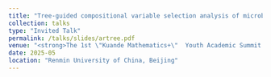 ```yaml
---
title: "Tree-guided compositional variable selection analysis of microbiome data"
collection: talks
type: "Invited Talk"
permalink: /talks/slides/artree.pdf
venue: "<strong>The 1st \"Kuande Mathematics+\"  Youth Academic Summit and Alumni Academic Forum</strong>"
date: 2025-05
location: "Renmin University of China, Beijing"
---
```

